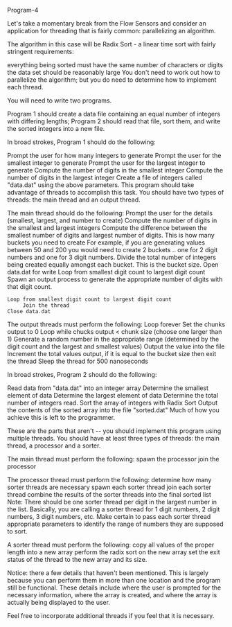 Program-4

Let's take a momentary break from the Flow Sensors and consider an application for threading that is fairly common: parallelizing an algorithm.

The algorithm in this case will be Radix Sort - a linear time sort with fairly stringent requirements:

everything being sorted must have the same number of characters or digits
the data set should be reasonably large
You don't need to work out how to parallelize the algorithm; but you do need to determine how to implement each thread.

You will need to write two programs.

Program 1 should create a data file containing an equal number of integers with differing lengths; Program 2 should read that file, sort them, and write the sorted integers into a new file.

In broad strokes, Program 1 should do the following:

Prompt the user for how many integers to generate
Prompt the user for the smallest integer to generate
Prompt the user for the largest integer to generate
Compute the number of digits in the smallest integer
Compute the number of digits in the largest integer
Create a file of integers called "data.dat" using the above parameters.
This program should take advantage of threads to accomplish this task. You should have two types of threads: the main thread and an output thread.

The main thread should do the following:
    Prompt the user for the details (smallest, largest, and number to create)
    Compute the number of digits in the smallest and largest integers
    Compute the difference between the smallest number of digits and largest number of digits. This is how many buckets you need to create
       For example, if you are generating values between 50 and 200 you would need to create 2 buckets .. one for 2 digit numbers and one for 3 digit numbers.
    Divide the total number of integers being created equally amongst each bucket. This is the bucket size.
    Open data.dat for write
    Loop from smallest digit count to largest digit count
         Spawn an output process to generate the appropriate number of digits with that digit count.

    Loop from smallest digit count to largest digit count
         Join the thread
    Close data.dat

The output threads must perform the following:
    Loop forever
         Set the chunks output to 0
         Loop while chucks output < chunk size (choose one larger than 1)
               Generate a random number in the appropriate range (determined by the digit count and the largest and smallest values)
               Output the value into the file
               Increment the total values output, if it is equal to the bucket size then exit the thread
          Sleep the thread for 500 nanoseconds
        

In broad strokes, Program 2 should do the following:

Read data from "data.dat" into an integer array
Determine the smallest element of data
Determine the largest element of data
Determine the total number of integers read.
Sort the array of integers with Radix Sort
Output the contents of the sorted array into the file "sorted.dat"
 Much of how you achieve this is left to the programmer.

These are the parts that aren't -- you should implement this program using multiple threads. 
You should have at least three types of threads: the main thread, a processor and a sorter.

The main thread must perform the following:
     spawn the processor
     join the processor

The processor thread must perform the following:
     determine how many sorter threads are necessary
     spawn each sorter thread
     join each sorter thread
     combine the results of the sorter threads into the final sorted list
Note: There should be one sorter  thread per digit in the largest number in the list. 
Basically, you are calling a sorter thread for 1 digit numbers, 2 digit numbers, 3 digit numbers, etc.
Make certain to pass each sorter thread appropriate parameters to identify the range of numbers they are 
supposed to sort.

A sorter thread must perform the following:
     copy all values of the proper length into a new array
     perform the radix sort on the new array
     set the exit status of the thread to the new array and its size.

 

 

Notice: there a few details that haven't been mentioned. This is largely because you can perform them in more
than one location and the program still be functional. These details include where the user is prompted for the 
necessary information, where the array is created, and where the array is actually being displayed to the user.

Feel free to incorporate additional threads if you feel that it is necessary.